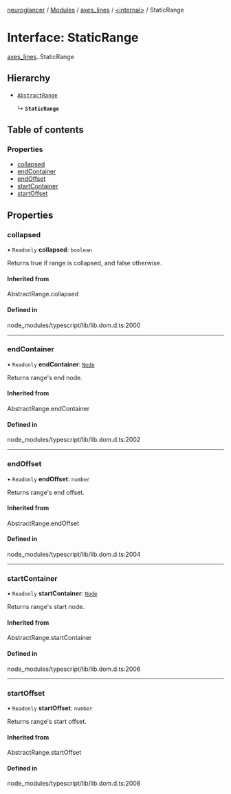 [neuroglancer](../README.md) / [Modules](../modules.md) / [axes\_lines](../modules/axes_lines.md) / [<internal\>](../modules/axes_lines._internal_.md) / StaticRange

# Interface: StaticRange

[axes_lines](../modules/axes_lines.md).[<internal>](../modules/axes_lines._internal_.md).StaticRange

## Hierarchy

- [`AbstractRange`](../modules/axes_lines._internal_.md#abstractrange)

  ↳ **`StaticRange`**

## Table of contents

### Properties

- [collapsed](axes_lines._internal_.StaticRange.md#collapsed)
- [endContainer](axes_lines._internal_.StaticRange.md#endcontainer)
- [endOffset](axes_lines._internal_.StaticRange.md#endoffset)
- [startContainer](axes_lines._internal_.StaticRange.md#startcontainer)
- [startOffset](axes_lines._internal_.StaticRange.md#startoffset)

## Properties

### collapsed

• `Readonly` **collapsed**: `boolean`

Returns true if range is collapsed, and false otherwise.

#### Inherited from

AbstractRange.collapsed

#### Defined in

node_modules/typescript/lib/lib.dom.d.ts:2000

___

### endContainer

• `Readonly` **endContainer**: [`Node`](../modules/axes_lines._internal_.md#node)

Returns range's end node.

#### Inherited from

AbstractRange.endContainer

#### Defined in

node_modules/typescript/lib/lib.dom.d.ts:2002

___

### endOffset

• `Readonly` **endOffset**: `number`

Returns range's end offset.

#### Inherited from

AbstractRange.endOffset

#### Defined in

node_modules/typescript/lib/lib.dom.d.ts:2004

___

### startContainer

• `Readonly` **startContainer**: [`Node`](../modules/axes_lines._internal_.md#node)

Returns range's start node.

#### Inherited from

AbstractRange.startContainer

#### Defined in

node_modules/typescript/lib/lib.dom.d.ts:2006

___

### startOffset

• `Readonly` **startOffset**: `number`

Returns range's start offset.

#### Inherited from

AbstractRange.startOffset

#### Defined in

node_modules/typescript/lib/lib.dom.d.ts:2008
